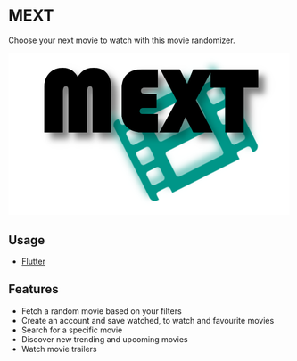 # MEXT

Choose your next movie to watch with this movie randomizer.

![MEXT](https://raw.githubusercontent.com/mrcoalp/mext/master/assets/img/mext_logo_NB.png)

## Usage

- [Flutter](https://flutter.dev/docs/get-started/install)

## Features

- Fetch a random movie based on your filters
- Create an account and save watched, to watch and favourite movies
- Search for a specific movie
- Discover new trending and upcoming movies
- Watch movie trailers


